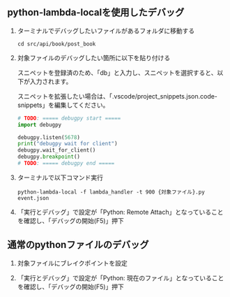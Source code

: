 ## python-lambda-localを使用したデバッグ

1. ターミナルでデバッグしたいファイルがあるフォルダに移動する

    ```
    cd src/api/book/post_book
    ```

2. 対象ファイルのデバッグしたい箇所に以下を貼り付ける

    スニペットを登録済のため、「db」と入力し、スニペットを選択すると、以下が入力されます。

    スニペットを拡張したい場合は、「.vscode/project_snippets.json.code-snippets」を編集してください。

    ```python
    # TODO: ===== debugpy start =====
    import debugpy

    debugpy.listen(5678)
    print("debugpy wait for client")
    debugpy.wait_for_client()
    debugpy.breakpoint()
    # TODO: ===== debugpy end =====
    ```

3. ターミナルで以下コマンド実行

    ```
    python-lambda-local -f lambda_handler -t 900 {対象ファイル}.py event.json
    ```

4. 「実行とデバッグ」で設定が「Python: Remote Attach」となっていることを確認し、「デバッグの開始(F5)」押下


## 通常のpythonファイルのデバッグ

1. 対象ファイルにブレイクポイントを設定

2. 「実行とデバッグ」で設定が「Python: 現在のファイル」となっていることを確認し、「デバッグの開始(F5)」押下
